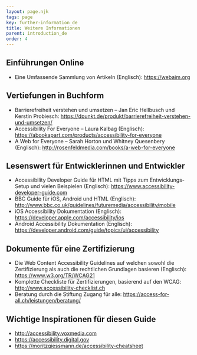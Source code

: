 ```yaml
---
layout: page.njk
tags: page
key: further-information_de
title: Weitere Informationen
parent: introduction_de
order: 4
---
```


## Einführungen Online
* Eine Umfassende Sammlung von Artikeln (Englisch): <sbb-link variant="inline" type="button" href="https://webaim.org">https://webaim.org</sbb-link>

## Vertiefungen in Buchform
* Barrierefreiheit verstehen und umsetzen – Jan Eric Hellbusch und Kerstin Probiesch: <sbb-link variant="inline" type="button" href="https://dpunkt.de/produkt/barrierefreiheit-verstehen-und-umsetzen/">https://dpunkt.de/produkt/barrierefreiheit-verstehen-und-umsetzen/</sbb-link>
* Accessibility For Everyone – Laura Kalbag (Englisch): <sbb-link variant="inline" type="button" href="https://abookapart.com/products/accessibility-for-everyone">https://abookapart.com/products/accessibility-for-everyone</sbb-link>
* A Web for Everyone – Sarah Horton und Whitney Quesenbery (Englisch): <sbb-link variant="inline" type="button" href="http://rosenfeldmedia.com/books/a-web-for-everyone">http://rosenfeldmedia.com/books/a-web-for-everyone</sbb-link>

## Lesenswert für Entwicklerinnen und Entwickler
* Accessibility Developer Guide für HTML mit Tipps zum Entwicklungs-Setup und vielen Beispielen (Englisch): <sbb-link variant="inline" type="button" href="https://www.accessibility-developer-guide.com">https://www.accessibility-developer-guide.com</sbb-link>
* BBC Guide für iOS, Android und HTML (Englisch): <sbb-link variant="inline" type="button" href="http://www.bbc.co.uk/guidelines/futuremedia/accessibility/mobile">http://www.bbc.co.uk/guidelines/futuremedia/accessibility/mobile</sbb-link>
* iOS Accessibility Dokumentation (Englisch): <sbb-link variant="inline" type="button" href="https://developer.apple.com/accessibility/ios">https://developer.apple.com/accessibility/ios</sbb-link>
* Android Accessibility Dokumentation (Englisch): <sbb-link variant="inline" type="button" href="https://developer.android.com/guide/topics/ui/accessibility">https://developer.android.com/guide/topics/ui/accessibility</sbb-link>

## Dokumente für eine Zertifizierung
* Die Web Content Accessibility Guidelines auf welchen sowohl die Zertifizierung als auch die rechtlichen Grundlagen basieren (Englisch): <sbb-link variant="inline" type="button" href="https://www.w3.org/TR/WCAG21">https://www.w3.org/TR/WCAG21</sbb-link>
* Komplette Checkliste für Zertifizierungen, basierend auf den WCAG: <sbb-link variant="inline" type="button" href="http://www.accessibility-checklist.ch">http://www.accessibility-checklist.ch</sbb-link>
* Beratung durch die Stiftung Zugang für alle:  <sbb-link variant="inline" type="button" href="https://access-for-all.ch/leistungen/beratung/">https://access-for-all.ch/leistungen/beratung/</sbb-link>

## Wichtige Inspirationen für diesen Guide
* <sbb-link variant="inline" type="button" href="http://accessibility.voxmedia.com">http://accessibility.voxmedia.com</sbb-link>
* <sbb-link variant="inline" type="button" href="https://accessibility.digital.gov">https://accessibility.digital.gov</sbb-link>
* <sbb-link variant="inline" type="button" href="https://moritzgiessmann.de/accessibility-cheatsheet">https://moritzgiessmann.de/accessibility-cheatsheet</sbb-link>